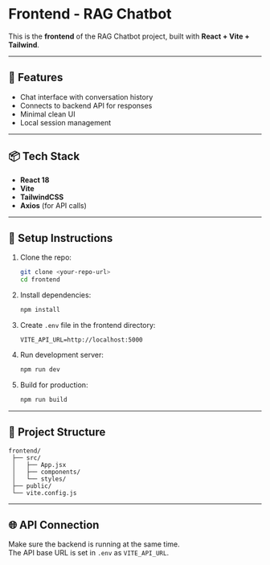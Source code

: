 # Frontend - RAG Chatbot

This is the **frontend** of the RAG Chatbot project, built with **React + Vite + Tailwind**.

---

## 🚀 Features
- Chat interface with conversation history
- Connects to backend API for responses
- Minimal clean UI
- Local session management

---

## 📦 Tech Stack
- **React 18**
- **Vite**
- **TailwindCSS**
- **Axios** (for API calls)

---

## 🔧 Setup Instructions

1. Clone the repo:
   ```bash
   git clone <your-repo-url>
   cd frontend
   ```

2. Install dependencies:
   ```bash
   npm install
   ```

3. Create `.env` file in the frontend directory:
   ```env
   VITE_API_URL=http://localhost:5000
   ```

4. Run development server:
   ```bash
   npm run dev
   ```

5. Build for production:
   ```bash
   npm run build
   ```

---

## 📂 Project Structure
```
frontend/
 ├── src/
 │   ├── App.jsx
 │   ├── components/
 │   └── styles/
 ├── public/
 └── vite.config.js
```

---

## 🌐 API Connection
Make sure the backend is running at the same time.  
The API base URL is set in `.env` as `VITE_API_URL`.
